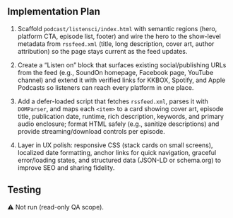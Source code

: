 ## Implementation Plan
1. Scaffold `podcast/listensci/index.html` with semantic regions (hero, platform CTA, episode list, footer) and wire the hero to the show-level metadata from `rssfeed.xml` (title, long description, cover art, author attribution) so the page stays current as the feed updates.

2. Create a “Listen on” block that surfaces existing social/publishing URLs from the feed (e.g., SoundOn homepage, Facebook page, YouTube channel) and extend it with verified links for KKBOX, Spotify, and Apple Podcasts so listeners can reach every platform in one place.

3. Add a defer-loaded script that fetches `rssfeed.xml`, parses it with `DOMParser`, and maps each `<item>` to a card showing cover art, episode title, publication date, runtime, rich description, keywords, and primary audio enclosure; format HTML safely (e.g., sanitize descriptions) and provide streaming/download controls per episode.

4. Layer in UX polish: responsive CSS (stack cards on small screens), localized date formatting, anchor links for quick navigation, graceful error/loading states, and structured data (JSON-LD or schema.org) to improve SEO and sharing fidelity.

## Testing
⚠️ Not run (read-only QA scope).
